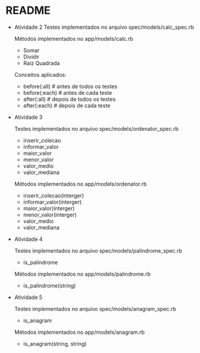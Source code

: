 # README

- Atividade 2
  Testes implementados no arquivo spec/models/calc_spec.rb

  Métodos implementados no app/models/calc.rb
    * Somar
    * Dividir
    * Raiz Quadrada

  Conceitos aplicados:
    * before(:all) # antes de todos os testes
    * before(:each) # antes de cada teste
    * after(:all) # depois de todos os testes
    * after(:each) # depois de cada teste

- Atividade 3

  Testes implementados no arquivo spec/models/ordenator_spec.rb
    * inserir_colecao
    * informar_valor
    * maior_valor
    * menor_valor
    * valor_medio
    * valor_mediana

  Métodos implementados no app/models/ordenator.rb
    * inserir_colecao(interger)
    * informar_valor(interger)
    * maior_valor(interger)
    * menor_valor(interger)
    * valor_medio
    * valor_mediana

- Atividade 4

  Testes implementados no arquivo spec/models/palindrome_spec.rb
    * is_palindrome

  Métodos implementados no app/models/palindrome.rb
    * is_palindrome(string)

- Atividade 5

  Testes implementados no arquivo spec/models/anagram_spec.rb
    * is_anagram

  Métodos implementados no app/models/anagram.rb
    * is_anagram(string, string)
